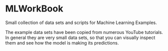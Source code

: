 MLWorkBook
==========

Small collection of data sets and scripts for Machine Learning Examples.

The example data sets have been copied from numerous YouTube tutorials.
In general they are very small data sets, so that you can visually inspect them and see how the model is making its predictions. 
